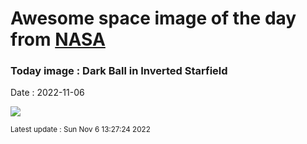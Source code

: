 
# Awesome space image of the day from [NASA](https://api.nasa.gov/)

### Today image : Dark Ball in Inverted Starfield
Date : 2022-11-06

![](https://apod.nasa.gov/apod/image/2211/darksun_lafferty_960.jpg)

<small>Latest update : Sun Nov  6 13:27:24 2022</small>
        